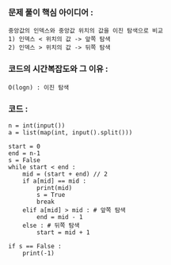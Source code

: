 ### 문제 풀이 핵심 아이디어 :
    중앙값의 인덱스와 중앙값 위치의 값을 이진 탐색으로 비교
    1) 인덱스 < 위치의 값 -> 앞쪽 탐색 
    2) 인덱스 > 위치의 값 -> 뒤쪽 탐색

### 코드의 시간복잡도와 그 이유 :
    O(logn) : 이진 탐색 

### 코드 :
```
n = int(input())
a = list(map(int, input().split()))

start = 0
end = n-1
s = False
while start < end :
    mid = (start + end) // 2
    if a[mid] == mid :
        print(mid)
        s = True
        break
    elif a[mid] > mid : # 앞쪽 탐색
        end = mid - 1
    else : # 뒤쪽 탐색
        start = mid + 1

if s == False :
    print(-1)
```